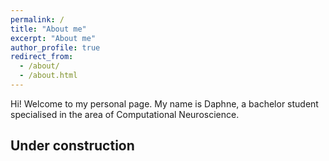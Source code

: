 ```yaml
---
permalink: /
title: "About me"
excerpt: "About me"
author_profile: true
redirect_from: 
  - /about/
  - /about.html
---
```


Hi! Welcome to my personal page. My name is Daphne, a bachelor student specialised in the area of Computational Neuroscience.

## Under construction
